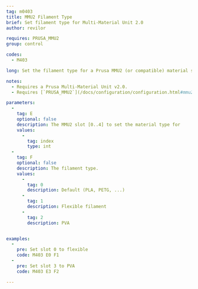 ```yaml
---
tag: m0403
title: MMU2 Filament Type
brief: Set filament type for Multi-Material Unit 2.0
author: revilor

requires: PRUSA_MMU2
group: control

codes:
  - M403

long: Set the filament type for a Prusa MMU2 (or compatible) material slot.

notes: 
  - Requires a Prusa Multi-Material Unit v2.0.
  - Requires [`PRUSA_MMU2`](/docs/configuration/configuration.html#mmu2)

parameters:
  -
    tag: E
    optional: false
    description: The MMU2 slot [0..4] to set the material type for
    values:
      -
        tag: index
        type: int
  -
    tag: F
    optional: false
    description: The filament type.
    values:
      -
        tag: 0
        description: Default (PLA, PETG, ...)
      -
        tag: 1
        description: Flexible filament
      -
        tag: 2
        description: PVA


examples:
  -
    pre: Set slot 0 to flexible
    code: M403 E0 F1
  -
    pre: Set slot 3 to PVA
    code: M403 E3 F2

---
```


